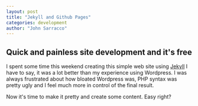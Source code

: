 ```yaml
---
layout: post
title: "Jekyll and Github Pages"
categories: development
author: "John Sarracco"
---
```


## Quick and painless site development and it's free

I spent some time this weekend creating this simple web site using [Jekyll](https://jekyllrb.com/) I have to say, it was a lot better than my experience using Wordpress. I was always frustrated about how bloated Wordpress was, PHP syntax was pretty ugly and I feel much more in control of the final result.

Now it's time to make it pretty and create some content. Easy right?
